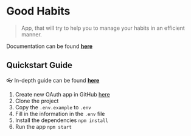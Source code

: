 # Good Habits

> App, that will try to help you to manage your habits
> in an efficient manner.

Documentation can be found **[here](docs/index.md)**

## Quickstart Guide

:eyeglasses: In-depth guide can be found **[here](docs/setup-guide.md)**

1. Create new OAuth app in GitHub [here](https://github.com/settings/applications/)
1. Clone the project
1. Copy the `.env.example` to `.env`
1. Fill in the information in the `.env` file
1. Install the dependencies `npm install`
1. Run the app `npm start`
